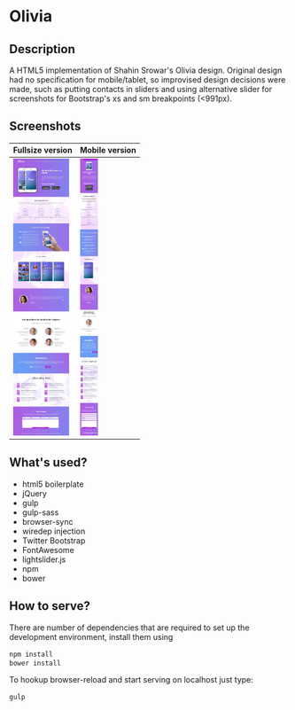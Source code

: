 # Olivia
## Description

A HTML5 implementation of Shahin Srowar's Olivia design. Original design had no specification for mobile/tablet, so improvised design decisions were made, such as putting contacts in sliders and using alternative slider for screenshots for Bootstrap's xs and sm breakpoints (<991px).

## Screenshots
Fullsize version | Mobile version
---------------- | --------------
[![Fullsize version](https://raw.githubusercontent.com/dnets/olivia/master/img/olivia-screenshot-thumb.jpg)][ss1] | [![Mobile version](https://raw.githubusercontent.com/dnets/olivia/master/img/olivia-screenshot-mobile-thumb.jpg)][ss2]

[ss1]: https://raw.githubusercontent.com/dnets/olivia/master/img/olivia-screenshot-thumb.jpg
[ss2]: https://raw.githubusercontent.com/dnets/olivia/master/img/olivia-screenshot-mobile.jpg

## What's used?

- html5 boilerplate
- jQuery
- gulp
- gulp-sass
- browser-sync
- wiredep injection
- Twitter Bootstrap
- FontAwesome
- lightslider.js
- npm
- bower

## How to serve?

There are number of dependencies that are required to set up the development environment, install them using

```
npm install
bower install
```

To hookup browser-reload and start serving on localhost just type:

```
gulp
```
